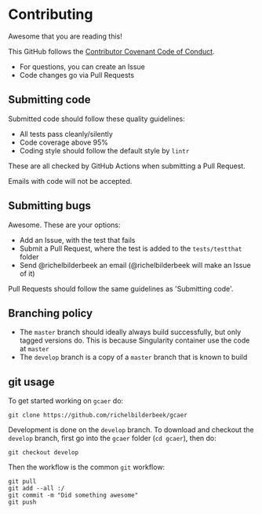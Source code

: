 # Contributing

Awesome that you are reading this!

This GitHub follows the [Contributor Covenant Code of Conduct](CODE_OF_CONDUCT.md).

 * For questions, you can create an Issue
 * Code changes go via Pull Requests

## Submitting code

Submitted code should follow these quality guidelines:

 * All tests pass cleanly/silently
 * Code coverage above 95%
 * Coding style should follow the default style by `lintr`

These are all checked by GitHub Actions when submitting
a Pull Request. 

Emails with code will not be accepted.

## Submitting bugs

Awesome. These are your options:

 * Add an Issue, with the test that fails
 * Submit a Pull Request, where the test is added to the `tests/testthat` folder
 * Send @richelbilderbeek an email (@richelbilderbeek will make an Issue of it)

Pull Requests should follow the same guidelines as 'Submitting code'.

## Branching policy

 * The `master` branch should ideally always build successfully, but only tagged versions do. This is because Singularity container use the code at `master`
 * The `develop` branch is a copy of a `master` branch that is known to build

## git usage

To get started working on `gcaer` do:

```
git clone https://github.com/richelbilderbeek/gcaer
```

Development is done on the `develop` branch. 
To download and checkout the `develop` branch, 
first go into the `gcaer` folder (`cd gcaer`), then do:

```
git checkout develop
```

Then the workflow is the common `git` workflow:

```
git pull
git add --all :/
git commit -m "Did something awesome"
git push
```
